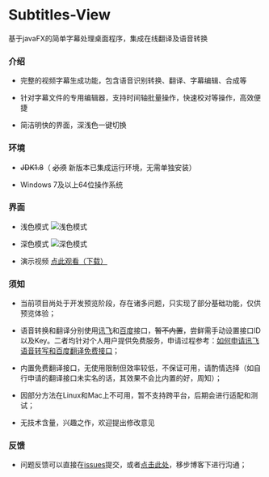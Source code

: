 # Subtitles-View
基于javaFX的简单字幕处理桌面程序，集成在线翻译及语音转换

### 介绍

- 完整的视频字幕生成功能，包含语音识别转换、翻译、字幕编辑、合成等

- 针对字幕文件的专用编辑器，支持时间轴批量操作，快速校对等操作，高效便捷

- 简洁明快的界面，深浅色一键切换



### 环境

- ~~JDK1.8~~（ ~~必须~~ 新版本已集成运行环境，无需单独安装）

- Windows 7及以上64位操作系统



### 界面

- 浅色模式 ![浅色模式](https://pic.downk.cc/item/5e91c65d504f4bcb04db7276.png)

- 深色模式 ![深色模式](https://pic.downk.cc/item/5e91c73f504f4bcb04dc588b.png)

- 演示视频 [点此观看（下载）](https://pan.fordes.top/s/xng7aq)



### 须知

- 当前项目尚处于开发预览阶段，存在诸多问题，只实现了部分基础功能，仅供预览体验；

- 语音转换和翻译分别使用[讯飞](https://www.xfyun.cn/)和[百度](https://fanyi-api.baidu.com/)接口，~~暂不内置~~，尝鲜需手动设置接口ID以及Key。二者均针对个人用户提供免费服务，申请过程参考：[如何申请讯飞语音转写和百度翻译免费接口](https://fordes.top/other/baidu&ifly.html)；

- 内置免费翻译接口，无使用限制但效率较低，不保证可用，请酌情选择（如自行申请的翻译接口未实名的话，其效果不会比内置的好，周知）；

- 因部分方法在Linux和Mac上不可用，暂不支持跨平台，后期会进行适配和测试；

- 无技术含量，兴趣之作，欢迎提出修改意见

### 反馈

- 问题反馈可以直接在[issues](https://github.com/fordes123/Subtitles-View/issues)提交，或者[点击此处](https://fordes.top/projects/SubtitlesView.html)，移步博客下进行沟通；
